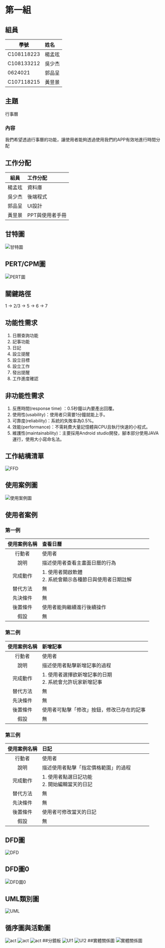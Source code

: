 # 第一組
## 組員
學號           | 姓名   
------------|:-----
C108118223  | 楊孟玹
C108133212  | 吳少杰
0624021     | 郭品呈
C107118215  | 黃昱景
## 主題 
行事曆
### 內容
我們希望透過行事曆的功能，讓使用者能夠透過使用我們的APP有效地進行時間分配
## 工作分配
組員           | 工作分配   
------------|:-----
楊孟玹      | 資料庫
吳少杰      | 後端程式
郭品呈      | UI設計
黃昱景      |PPT與使用者手冊
## 甘特圖
![甘特圖](https://github.com/emotion0809/group1/blob/main/%E7%B3%BB%E7%B5%B1%E5%88%86%E6%9E%90%E6%9C%9F%E6%9C%AB%E5%B0%88%E9%A1%8C%E7%94%98%E7%89%B9%E5%9C%96.png)
## PERT/CPM圖
![PERT圖](https://github.com/emotion0809/group1/blob/main/%E7%B3%BB%E7%B5%B1%E5%88%86%E6%9E%90%E6%9C%9F%E6%9C%AB%E5%B0%88%E9%A1%8CRERT%E5%9C%96.png)
## 關鍵路徑
1 -> 2/3 -> 5 -> 6 -> 7
## 功能性需求
1. 日曆查詢功能
2. 記事功能
3. 日記
4. 設立提醒
5. 設立目標
6. 設立工作
7. 發出提醒
8. 工作進度確認
## 非功能性需求
1. 反應時間(response time) ：0.5秒鐘以內要產出回覆。
2. 使用性(usability)：使用者只需要1分鐘就能上手。
3. 可靠度(reliability)：系統的失敗率為0.5%。
4. 效能(performance)：不需耗費大量記憶體與CPU且執行快速的小程式。
5. 維護性(maintainability)：主要採用Android studio開發，腳本部分使用JAVA運行，使用大小寫命名法。

## 工作結構清單
![FFD](https://github.com/emotion0809/group1/blob/main/FDD.png)
## 使用案例圖
![使用案例圖](https://github.com/emotion0809/group1/blob/main/%E4%BD%BF%E7%94%A8%E6%A1%88%E4%BE%8B%E8%AA%AA%E6%98%8E.png)
## 使用者案例
### 第一例
| 使用案例名稱  | 查看日曆  | 
| :------------: |:------------------------------------------------------|
| 行動者 | 使用者 | 
| 說明 | 描述使用者查看主畫面日曆的行為     　　　　　　| 
| 完成動作 | 1. 使用者開啟軟體<br> 2. 系統會顯示各種節日與使用者日期註解| 
| 替代方法 | 無 |  
| 先決條件 | 無 |
| 後置條件 | 使用者能夠繼續進行後續操作 | 
| 假設 | 無 | 

### 第二例
| 使用案例名稱    | 新增記事  | 
| :------------: |:-------------------------------------------------------|
| 行動者 | 使用者 | 
| 說明 | 描述使用者點擊新增記事的過程 | 
| 完成動作 | 1. 使用者選擇欲新增記事的日期 <br> 2. 系統會允許玩家新增記事 | 
| 替代方法 | 無 |  
| 先決條件 | 無 |
| 後置條件 | 使用者可點擊「修改」按鈕，修改已存在的記事  | 
| 假設 | 無 | 

### 第三例
| 使用案例名稱  | 日記  | 
| :------------: |:---------------------------------------------------|
| 行動者 | 使用者 | 
| 說明 | 描述使用者點擊「指定價格範圍」的過程 　　　| 
| 完成動作 | 1. 使用者點選日記功能 <br> 2. 開始編輯當天的日記 | 
| 替代方法 | 無 |  
| 先決條件 | 無 |
| 後置條件 | 使用者可修改當天的日記 | 
| 假設 | 無 | 

## DFD圖
![DFD](https://github.com/emotion0809/group1/blob/main/DFD%E5%9C%96.png)
## DFD圖0
![DFD圖0](https://github.com/emotion0809/group1/blob/main/DFD%E5%9C%960.png)
## UML類別圖
![UML](https://github.com/emotion0809/group1/blob/main/UMLclass.jpg)
## 循序圖與活動圖
![act](https://github.com/emotion0809/group1/blob/main/activity1.png)
![act](https://github.com/emotion0809/group1/blob/main/activity2.png)
![act](https://github.com/emotion0809/group1/blob/main/activity3.png)
##分鏡板
![U!1](https://github.com/emotion0809/group1/blob/main/UI%E4%BB%8B%E9%9D%A21.png)
![U!2](https://github.com/emotion0809/group1/blob/main/UI%E4%BB%8B%E9%9D%A2%202.png)
##實體關係圖
![實體關係圖](https://github.com/emotion0809/group1/blob/main/%E5%AF%A6%E9%AB%94%E9%97%9C%E4%BF%82%E5%9C%96.png)
